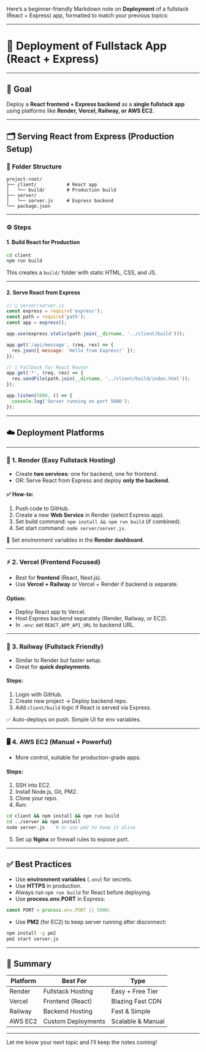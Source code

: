 Here’s a beginner-friendly Markdown note on **Deployment** of a fullstack (React + Express) app, formatted to match your previous topics:

---

# 🚀 Deployment of Fullstack App (React + Express)

---

## 🎯 Goal

Deploy a **React frontend + Express backend** as a **single fullstack app** using platforms like **Render, Vercel, Railway, or AWS EC2**.

---

## 🗂️ Serving React from Express (Production Setup)

### 📁 Folder Structure

```
project-root/
├── client/           # React app
│   └── build/        # Production build
├── server/
│   └── server.js     # Express backend
└── package.json
```

---

### ⚙️ Steps

#### 1. Build React for Production

```bash
cd client
npm run build
```

This creates a `build/` folder with static HTML, CSS, and JS.

---

#### 2. Serve React from Express

```js
// 📍 server/server.js
const express = require('express');
const path = require('path');
const app = express();

app.use(express.static(path.join(__dirname, '../client/build')));

app.get('/api/message', (req, res) => {
  res.json({ message: 'Hello from Express!' });
});

// 🔁 Fallback for React Router
app.get('*', (req, res) => {
  res.sendFile(path.join(__dirname, '../client/build/index.html'));
});

app.listen(5000, () => {
  console.log('Server running on port 5000');
});
```

---

## ☁️ Deployment Platforms

---

### 🚢 1. **Render** (Easy Fullstack Hosting)

* Create **two services**: one for backend, one for frontend.
* OR: Serve React from Express and deploy **only the backend**.

#### ✅ How-to:

1. Push code to GitHub.
2. Create a new **Web Service** in Render (select Express app).
3. Set build command: `npm install && npm run build` (if combined).
4. Set start command: `node server/server.js`.

🔐 Set environment variables in the **Render dashboard**.

---

### ⚡ 2. **Vercel** (Frontend Focused)

* Best for **frontend** (React, Next.js).
* Use **Vercel + Railway** or Vercel + Render if backend is separate.

#### Option:

* Deploy React app to Vercel.
* Host Express backend separately (Render, Railway, or EC2).
* In `.env`: set `REACT_APP_API_URL` to backend URL.

---

### 🚉 3. **Railway** (Fullstack Friendly)

* Similar to Render but faster setup.
* Great for **quick deployments**.

#### Steps:

1. Login with GitHub.
2. Create new project → Deploy backend repo.
3. Add `client/build` logic if React is served via Express.

✅ Auto-deploys on push. Simple UI for env variables.

---

### 🖥️ 4. **AWS EC2** (Manual + Powerful)

* More control, suitable for production-grade apps.

#### Steps:

1. SSH into EC2.
2. Install Node.js, Git, PM2.
3. Clone your repo.
4. Run:

```bash
cd client && npm install && npm run build
cd ../server && npm install
node server.js    # or use pm2 to keep it alive
```

5. Set up **Nginx** or firewall rules to expose port.

---

## ✅ Best Practices

* Use **environment variables** (`.env`) for secrets.
* Use **HTTPS** in production.
* Always run `npm run build` for React before deploying.
* Use **process.env.PORT** in Express:

```js
const PORT = process.env.PORT || 5000;
```

* Use **PM2** (for EC2) to keep server running after disconnect:

```bash
npm install -g pm2
pm2 start server.js
```

---

## 🧠 Summary

| Platform | Best For           | Type              |
| -------- | ------------------ | ----------------- |
| Render   | Fullstack Hosting  | Easy + Free Tier  |
| Vercel   | Frontend (React)   | Blazing Fast CDN  |
| Railway  | Backend Hosting    | Fast & Simple     |
| AWS EC2  | Custom Deployments | Scalable & Manual |

---

Let me know your next topic and I’ll keep the notes coming!
